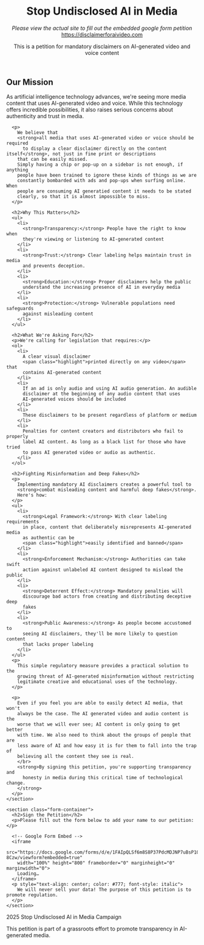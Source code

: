 <body>
  <header>
    <h1>Stop Undisclosed AI in Media</h1>
    <em>Please view the actual site to fill out the embedded google form petition</em>
    <a href="https://disclaimerforaivideo.com">https://disclaimerforaivideo.com</a>
    <p>
      This is a petition for mandatory disclaimers on AI-generated video and voice
      content
    </p>
  </header>

  <main>
    <section class="petition-content">
      <h2>Our Mission</h2>
      <p>
        As artificial intelligence technology advances, we're seeing more
        media content that uses AI-generated video and voice. While this
        technology offers incredible possibilities, it also raises serious
        concerns about authenticity and trust in media.
      </p>

      <p>
        We believe that
        <strong>all media that uses AI-generated video or voice should be required
          to display a clear disclaimer directly on the content itself</strong>, not just in fine print or descriptions
        that can be easily missed.
        Simply having a chip or pop-up on a sidebar is not enough, if anything
        people have been trained to ignore these kinds of things as we are
        constantly bombarded with ads and pop-ups when surfing online. When
        people are consuming AI generatied content it needs to be stated
        clearly, so that it is almost impossible to miss.
      </p>

      <h2>Why This Matters</h2>
      <ul>
        <li>
          <strong>Transparency:</strong> People have the right to know when
          they're viewing or listening to AI-generated content
        </li>
        <li>
          <strong>Trust:</strong> Clear labeling helps maintain trust in media
          and prevents deception.
        </li>
        <li>
          <strong>Education:</strong> Proper disclaimers help the public
          understand the increasing presence of AI in everyday media
        </li>
        <li>
          <strong>Protection:</strong> Vulnerable populations need safeguards
          against misleading content
        </li>
      </ul>

      <h2>What We're Asking For</h2>
      <p>We're calling for legislation that requires:</p>
      <ol>
        <li>
          A clear visual disclaimer
          <span class="highlight">printed directly on any video</span> that
          contains AI-generated content
        </li>
        <li>
          If an ad is only audio and using AI audio generation. An audible
          disclaimer at the beginning of any audio content that uses
          AI-generated voices should be included
        </li>
        <li>
          These disclaimers to be present regardless of platform or medium
        </li>
        <li>
          Penalties for content creators and distributors who fail to properly
          label AI content. As long as a black list for those who have tried
          to pass AI generated video or audio as authentic.
        </li>
      </ol>

      <h2>Fighting Misinformation and Deep Fakes</h2>
      <p>
        Implementing mandatory AI disclaimers creates a powerful tool to
        <strong>combat misleading content and harmful deep fakes</strong>.
        Here's how:
      </p>
      <ul>
        <li>
          <strong>Legal Framework:</strong> With clear labeling requirements
          in place, content that deliberately misrepresents AI-generated media
          as authentic can be
          <span class="highlight">easily identified and banned</span>
        </li>
        <li>
          <strong>Enforcement Mechanism:</strong> Authorities can take swift
          action against unlabeled AI content designed to mislead the public
        </li>
        <li>
          <strong>Deterrent Effect:</strong> Mandatory penalties will
          discourage bad actors from creating and distributing deceptive deep
          fakes
        </li>
        <li>
          <strong>Public Awareness:</strong> As people become accustomed to
          seeing AI disclaimers, they'll be more likely to question content
          that lacks proper labeling
        </li>
      </ul>
      <p>
        This simple regulatory measure provides a practical solution to the
        growing threat of AI-generated misinformation without restricting
        legitimate creative and educational uses of the technology.
      </p>

      <p>
        Even if you feel you are able to easily detect AI media, that won't
        always be the case. The AI generated video and audio content is the
        worse that we will ever see; AI content is only going to get better
        with time. We also need to think about the groups of people that are
        less aware of AI and how easy it is for them to fall into the trap of
        believing all the content they see is real.
        </br>
        <strong>By signing this petition, you're supporting transparency and
          honesty in media during this critical time of technological change.
        </strong>
      </p>
    </section>

    <section class="form-container">
      <h2>Sign the Petition</h2>
      <p>Please fill out the form below to add your name to our petition:</p>

      <!-- Google Form Embed -->
      <iframe
        src="https://docs.google.com/forms/d/e/1FAIpQLSf6m8S8P37PdcMDJNP7uBsP10b4_XwxFfOzxdR5bUElF-8Czw/viewform?embedded=true"
        width="100%" height="800" frameborder="0" marginheight="0" marginwidth="0">
        Loading…
      </iframe>
      <p style="text-align: center; color: #777; font-style: italic">
        We will never sell your data! The purpose of this petition is to promote regulation.
      </p>
    </section>

  </main>

  <footer>
    <p>2025 Stop Undisclosed AI in Media Campaign</p>
    <!-- <p> -->
    <!--   Contact: <a href="mailto:contact@example.com">contact@example.com</a> -->
    <!-- </p> -->
    <p>
      This petition is part of a grassroots effort to promote transparency in
      AI-generated media.
    </p>
  </footer>
</body>
